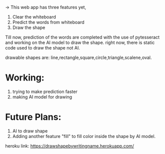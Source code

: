 -> This web app has three features yet,
   1) Clear the whiteboard
   2) Predict the words from whiteboard
   3) Draw the shape

Till now, prediction of the words are completed with the use of pytesseract and working on the AI model to draw the shape. 
right now, there is static code used to draw the shape not AI.

drawable shapes are: line,rectangle,square,circle,triangle,scalene,oval.

# Working:
1) trying to make prediction faster
2) making AI model for drawing 

# Future Plans:
1) AI to draw shape
2) Adding another feature "fill" to fill color inside the shape by AI model.

heroku link: https://drawshapebywritingname.herokuapp.com/

